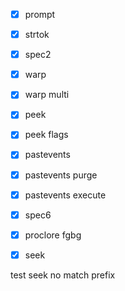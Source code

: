 - [x] prompt
- [x] strtok
- [x] spec2
- [x] warp
- [x] warp multi
- [x] peek
- [x] peek flags
- [x] pastevents
- [x] pastevents purge
- [x] pastevents execute
- [x] spec6
- [x] proclore fgbg
- [x] seek


test seek 
no match
prefix
